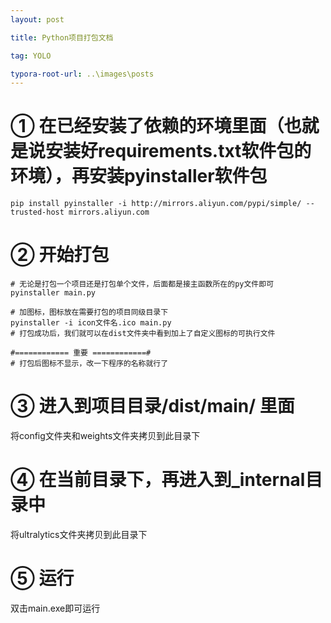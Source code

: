 ```yaml
---
layout: post

title: Python项目打包文档

tag: YOLO

typora-root-url: ..\images\posts
---
```


# ① 在已经安装了依赖的环境里面（也就是说安装好requirements.txt软件包的环境），再安装pyinstaller软件包

```shell
pip install pyinstaller -i http://mirrors.aliyun.com/pypi/simple/ --trusted-host mirrors.aliyun.com
```

# ② 开始打包

```shell
# 无论是打包一个项目还是打包单个文件，后面都是接主函数所在的py文件即可
pyinstaller main.py

# 加图标，图标放在需要打包的项目同级目录下
pyinstaller -i icon文件名.ico main.py
# 打包成功后，我们就可以在dist文件夹中看到加上了自定义图标的可执行文件

#============ 重要 ============#
# 打包后图标不显示，改一下程序的名称就行了
```

# ③ 进入到项目目录/dist/main/ 里面

将config文件夹和weights文件夹拷贝到此目录下

# ④ 在当前目录下，再进入到_internal目录中

将ultralytics文件夹拷贝到此目录下

# ⑤ 运行

双击main.exe即可运行